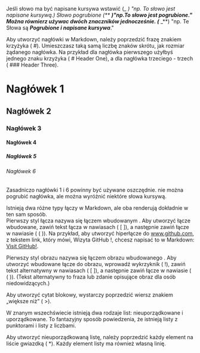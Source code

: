 Jeśli słowo ma być napisane kursywa  wstawić (_ _) "np. To słowo jest napisane _kursywą_.)
Słowo pogrubione (** **)"np.To słowo jest **pogrubione**."
Można równierz używac dwóch znaczników jednocześnie. (**_ _**) "np. Te Słowa są **_Pogrubione i napisane kursywa_**."

Aby utworzyć nagłówki w Markdown, należy poprzedzić frazę znakiem krzyżyka ( #). 
Umieszczasz taką samą liczbę znaków skrótu, jak rozmiar żądanego nagłówka.
 Na przykład dla nagłówka pierwszego użyłbyś jednego znaku krzyżyka 
( # Header One), a dla nagłówka trzeciego - trzech ( ### Header Three).
# Nagłówek 1 #
## Nagłówek 2 ##
### Nagłówek 3 ###
#### Nagłówek 4 ####
##### Nagłówek 5 #####
###### Nagłówek 6 ######

Zasadniczo nagłówki 1 i 6 powinny być używane oszczędnie.
nie można pogrubić nagłówka, ale można wyróżnić niektóre słowa kursywą.

Istnieją dwa różne typy łączy w Markdown, ale oba renderują dokładnie w ten sam sposób.  
 Pierwszy styl łącza nazywa się łączem wbudowanym . Aby utworzyć łącze wbudowane,
 zawiń tekst łącza w nawiasach ( [ ]), a następnie zawiń łącze w nawiasie ( ( )).
 Na przykład, aby utworzyć hiperłącze do www.github.com, z tekstem link, który mówi, Wizyta GitHub !,
 chcesz napisać to w Markdown: [Visit GitHub!](www.github.com).

Pierwszy styl obrazu nazywa się łączem obrazu wbudowanego .
 Aby utworzyć wbudowane łącze do obrazu, wprowadź wykrzyknik ( !), zawiń tekst alternatywny w nawiasach ( [ ]),
 a następnie zawiń łącze w nawiasie ( ( )).
 (Tekst alternatywny to fraza lub zdanie opisujące obraz dla osób niedowidzących.)

Aby utworzyć cytat blokowy, wystarczy poprzedzić wiersz znakiem „większe niż” ( >).

W znanym wszechświecie istnieją dwa rodzaje list: nieuporządkowane i uporządkowane.
 To fantazyjny sposób powiedzenia, że ​​istnieją listy z punktorami i listy z liczbami.

Aby utworzyć nieuporządkowaną listę, należy poprzedzić każdy element na liście gwiazdką ( *).
 Każdy element listy ma również własną linię.
